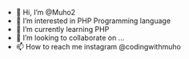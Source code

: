 - 👋 Hi, I’m @Muho2
- 👀 I’m interested in PHP Programming language
- 🌱 I’m currently learning PHP
- 💞️ I’m looking to collaborate on ...
- 📫 How to reach me instagram @codingwithmuho

<!---
Muho2/Muho2 is a ✨ special ✨ repository because its `README.md` (this file) appears on your GitHub profile.
You can click the Preview link to take a look at your changes.
--->
